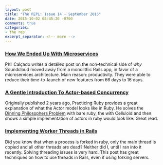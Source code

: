 ```yaml
---
layout: post
title: "The REPL: Issue 14 - September 2015"
date: 2015-10-02 08:45:20 -0700
comments: true
categories:
- the rep
excerpt_separator: <!-- more -->
---
```


### [How We Ended Up With Microservices][1]

Phil Calçado writes a detailed post on the non-technical side of _why_ Soundcloud  moved away from a monolithic Rails app, in favor of a microservices architecture. Main reason: productivity. They were able to reduce their time-to-launch of new features from 66 days to 16 days.

### [A Gentle Introduction To Actor-based Concurrency][2]

Originally published 2 years ago, Practicing Ruby provides a great explanation of what the Actor model looks like in Ruby. He solves the [Dinning Philosophers Problem][4] with bare ruby, the with Celluloid and then shows a simple implementation of actors in ruby would look like. Great read.  

### [Implementing Worker Threads in Rails][3]

Did you know that when a process is forked in ruby, only the main thread is copied and all other threads are dead? Neither did I, until I ran into it recently. Solving threading issues is very hard. This post has great techniques on how to use threads in Rails, even if using forking servers.

[1]: http://philcalcado.com/2015/09/08/how_we_ended_up_with_microservices.html
[2]: https://practicingruby.com/articles/gentle-intro-to-actor-based-concurrency
[3]: http://blog.arkency.com/2013/06/implementing-worker-threads-in-rails/
[4]: https://en.wikipedia.org/wiki/Dining_philosophers_problem
